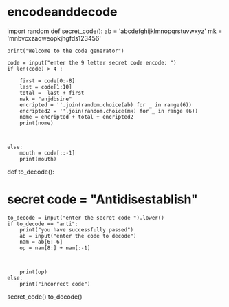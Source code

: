 # encodeanddecode

import random
def secret_code():
    ab = 'abcdefghijklmnopqrstuvwxyz'
    mk = 'mnbvcxzaqweopkjhgfds123456'
    

    print("Welcome to the code generator")

    code = input("enter the 9 letter secret code encode: ")
    if len(code) > 4 :
            
        first = code[0:-8]
        last = code[1:10]
        total =  last + first
        nak = "anjdbsine"
        encripted = ''.join(random.choice(ab) for _ in range(6))
        encripted2 = ''.join(random.choice(mk) for _ in range (6))
        nome = encripted + total + encripted2
        print(nome)
  
        

    else:
        mouth = code[::-1]
        print(mouth)


def to_decode():


# secret code = "Antidisestablish"
    
    to_decode = input("enter the secret code ").lower()
    if to_decode == "anti":
        print("you have successfully passed")
        ab = input("enter the code to decode")
        nam = ab[6:-6]
        op = nam[8:] + nam[:-1]
        

        
        print(op)
    else: 
        print("incorrect code")
    
        
       

        
        
                    






secret_code()
to_decode()
